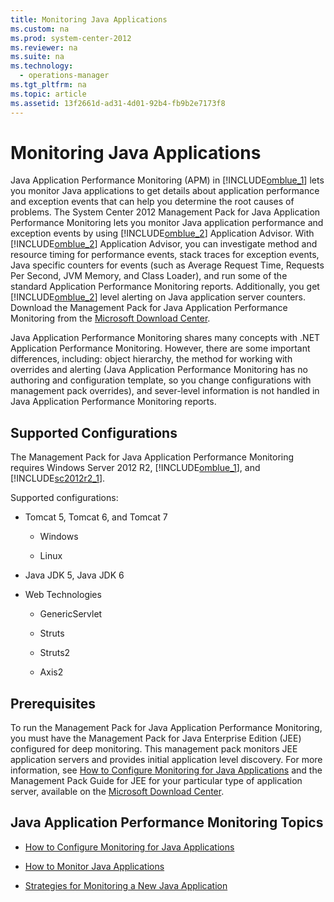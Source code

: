 ```yaml
---
title: Monitoring Java Applications
ms.custom: na
ms.prod: system-center-2012
ms.reviewer: na
ms.suite: na
ms.technology: 
  - operations-manager
ms.tgt_pltfrm: na
ms.topic: article
ms.assetid: 13f2661d-ad31-4d01-92b4-fb9b2e7173f8
---
```

# Monitoring Java Applications
Java Application Performance Monitoring \(APM\) in [!INCLUDE[omblue_1](Token/omblue_1_md.md)] lets you monitor Java applications to get details about application performance and exception events that can help you determine the root causes of problems. The System Center 2012 Management Pack for Java Application Performance Monitoring lets you monitor Java application performance and exception events by using [!INCLUDE[omblue_2](Token/omblue_2_md.md)] Application Advisor. With [!INCLUDE[omblue_2](Token/omblue_2_md.md)] Application Advisor, you can investigate method and resource timing for performance events, stack traces for exception events, Java specific counters for events \(such as Average Request Time, Requests Per Second, JVM Memory, and Class Loader\), and run some of the standard Application Performance Monitoring reports. Additionally, you get [!INCLUDE[omblue_2](Token/omblue_2_md.md)] level alerting on Java application server counters. Download the Management Pack for Java Application Performance Monitoring from the [Microsoft Download Center](http://go.microsoft.com/fwlink/?LinkId=313918).

Java Application Performance Monitoring shares many concepts with .NET Application Performance Monitoring. However, there are some important differences, including: object hierarchy, the method for working with overrides and alerting \(Java Application Performance Monitoring has no authoring and configuration template, so you change configurations with management pack overrides\), and sever\-level information is not handled in Java Application Performance Monitoring reports.

## Supported Configurations
The Management Pack for Java Application Performance Monitoring requires Windows Server 2012 R2, [!INCLUDE[omblue_1](Token/omblue_1_md.md)], and [!INCLUDE[sc2012r2_1](Token/sc2012r2_1_md.md)].

Supported configurations:

-   Tomcat 5, Tomcat 6, and Tomcat 7

    -   Windows

    -   Linux

-   Java JDK 5, Java JDK 6

-   Web Technologies

    -   GenericServlet

    -   Struts

    -   Struts2

    -   Axis2

## Prerequisites
To run the Management Pack for Java Application Performance Monitoring, you must have the Management Pack for Java Enterprise Edition \(JEE\) configured for deep monitoring. This management pack monitors JEE application servers and provides initial application level discovery. For more information, see [How to Configure Monitoring for Java Applications](How-to-Configure-Monitoring-for-Java-Applications.md) and the Management Pack Guide for JEE for your particular type of application server, available on the [Microsoft Download Center](http://go.microsoft.com/fwlink/?LinkId=325020).

## Java Application Performance Monitoring Topics

-   [How to Configure Monitoring for Java Applications](How-to-Configure-Monitoring-for-Java-Applications.md)

-   [How to Monitor Java Applications](How-to-Monitor-Java-Applications.md)

-   [Strategies for Monitoring a New Java Application](Strategies-for-Monitoring-a-New-Java-Application.md)


